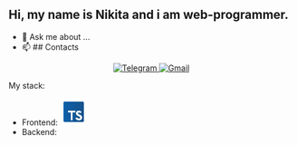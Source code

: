## Hi, my name is Nikita and i am web-programmer.  
- 💬 Ask me about ...
- 📫 ## Contacts
<p align="center">
  <a href="https://t.me/niki1tusa" target="_blank">
    <img src="https://raw.githubusercontent.com/niki1tusa/niki1tusa/main/assets/icons/telegram.png" alt="Telegram" width="48" />
  </a>
 
  <a href="https://mail.google.com/mail/?view=cm&fs=1&to=niki2ta00n4@gmail.com">
    <img src="https://raw.githubusercontent.com/niki1tusa/niki1tusa/main/assets/gmail.svg" alt="Gmail" width="48" />
  </a>
 

</p>
My stack: 

- Frontend:
  <a href="https://www.typescriptlang.org/" target="_blank">
    <img src="https://raw.githubusercontent.com/niki1tusa/niki1tusa/main/assets/typescript.png" alt="TypeScript" width="48" />
  </a>
- Backend: 
